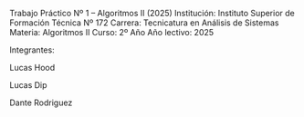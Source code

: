 Trabajo Práctico Nº 1 – Algoritmos II (2025)
Institución: Instituto Superior de Formación Técnica Nº 172
Carrera: Tecnicatura en Análisis de Sistemas
Materia: Algoritmos II
Curso: 2º Año
Año lectivo: 2025

Integrantes:

Lucas Hood

Lucas Dip

Dante Rodriguez
